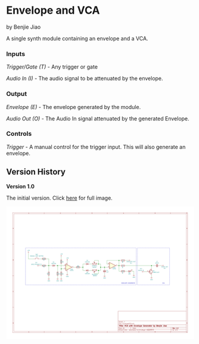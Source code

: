 # Envelope and VCA
by Benjie Jiao

A single synth module containing an envelope and a VCA.

### Inputs

*Trigger/Gate (T)* - Any trigger or gate

*Audio In (I)* - The audio signal to be attenuated by the envelope.

### Output

*Envelope (E)* - The envelope generated by the module.

*Audio Out (O)* - The Audio In signal attenuated by the generated Envelope.


### Controls

*Trigger* - A manual control for the trigger input. This will also generate an envelope.


## Version History

**Version 1.0**

The initial version. Click [here](EnvelopeVCA%201.0.pdf) for full image.

<img src="./EnvelopeVCA 1.0.svg">
